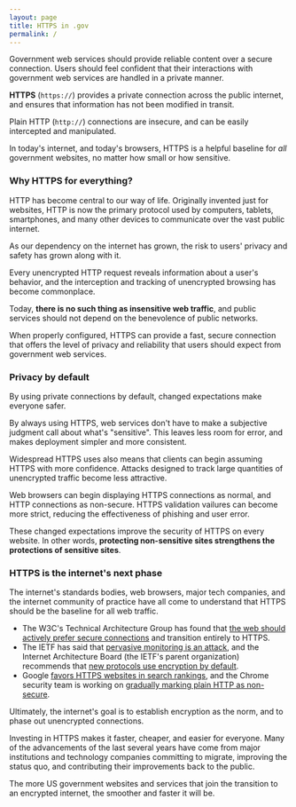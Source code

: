 ```yaml
---
layout: page
title: HTTPS in .gov
permalink: /
---
```


Government web services should provide reliable content over a secure connection. Users should feel confident that their interactions with government web services are handled in a private manner.

**HTTPS** (`https://`) provides a private connection across the public internet, and ensures that information has not been modified in transit.

Plain HTTP (`http://`) connections are insecure, and can be easily intercepted and manipulated.

In today's internet, and today's browsers, HTTPS is a helpful baseline for _all_ government websites, no matter how small or how sensitive.

### Why HTTPS for everything?

HTTP has become central to our way of life. Originally invented just for websites, HTTP is now the primary protocol used by computers, tablets, smartphones, and many other devices to communicate over the vast public internet.

As our dependency on the internet has grown, the risk to users' privacy and safety has grown along with it.

Every unencrypted HTTP request reveals information about a user's behavior, and the interception and tracking of unencrypted browsing has become commonplace.

Today, **there is no such thing as insensitive web traffic**, and public services should not depend on the benevolence of public networks.

When properly configured, HTTPS can provide a fast, secure connection that offers the level of privacy and reliability that users should expect from government web services.

### Privacy by default

By using private connections by default, changed expectations make everyone safer.

By always using HTTPS, web services don't have to make a subjective judgment call about what's "sensitive". This leaves less room for error, and makes deployment simpler and more consistent.

Widespread HTTPS uses also means that clients can begin assuming HTTPS with more confidence. Attacks designed to track large quantities of unencrypted traffic become less attractive.

Web browsers can begin displaying HTTPS connections as normal, and HTTP connections as non-secure. HTTPS validation vailures can become more strict, reducing the effectiveness of phishing and user error.

These changed expectations improve the security of HTTPS on every website. In other words, **protecting non-sensitive sites strengthens the protections of sensitive sites**.

### HTTPS is the internet's next phase

The internet's standards bodies, web browsers, major tech companies, and the internet community of practice have all come to understand that HTTPS should be the baseline for all web traffic.

* The W3C's Technical Architecture Group has found that [the web should actively prefer secure connections](https://w3ctag.github.io/web-https/) and transition entirely to HTTPS.
* The IETF has said that [pervasive monitoring is an attack](https://datatracker.ietf.org/doc/rfc7258/), and the Internet Architecture Board (the IETF's parent organization) recommends that [new protocols use encryption by default](http://www.internetsociety.org/news/internet-society-commends-internet-architecture-board-recommendation-encryption-default).
* Google [favors HTTPS websites in search rankings](http://googleonlinesecurity.blogspot.com/2014/08/https-as-ranking-signal_6.html), and the Chrome security team is working on [gradually marking plain HTTP as non-secure](https://www.chromium.org/Home/chromium-security/marking-http-as-non-secure).

Ultimately, the internet's goal is to establish encryption as the norm, and to phase out unencrypted connections.

Investing in HTTPS makes it faster, cheaper, and easier for everyone. Many of the advancements of the last several years have come from major institutions and technology companies committing to migrate, improving the status quo, and contributing their improvements back to the public.

The more US government websites and services that join the transition to an encrypted internet, the smoother and faster it will be.
